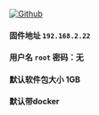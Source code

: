 [![Github](https://img.shields.io/badge/Release文件可在国内加速站下载-FC7C0D?logo=github&logoColor=fff&labelColor=000&style=for-the-badge)](https://wkdaily.cpolar.top/archives/1) 
#### 固件地址 `192.168.2.22`
#### 用户名 `root` 密码：无
#### 默认软件包大小 1GB 
#### 默认带docker
